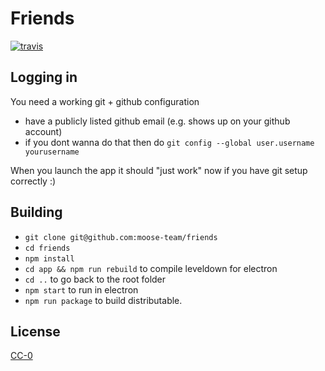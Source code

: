 # Friends

[![travis][travis-image]][travis-url]

[travis-image]: https://img.shields.io/travis/moose-team/friends.svg?style=flat
[travis-url]: https://travis-ci.org/moose-team/friends

## Logging in

You need a working git + github configuration

- have a publicly listed github email (e.g. shows up on your github account)
- if you dont wanna do that then do `git config --global user.username yourusername`

When you launch the app it should "just work" now if you have git setup correctly :)

## Building

* `git clone git@github.com:moose-team/friends`
* `cd friends`
* `npm install`
* `cd app && npm run rebuild` to compile leveldown for electron
* `cd ..` to go back to the root folder
* `npm start` to run in electron
* `npm run package` to build distributable.

## License

[CC-0](LICENSE.md)
